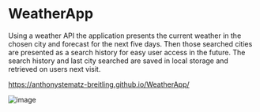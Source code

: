 # WeatherApp
Using a weather API  the application presents the current weather in the chosen city and forecast for the next five days. Then those searched cities are presented as a search history for easy user access in the future.
The search history and last city searched are saved in local storage and retrieved on users next visit. 

https://anthonystematz-breitling.github.io/WeatherApp/

![image](https://user-images.githubusercontent.com/64037800/87882120-9abb6700-c9c3-11ea-9675-16c88f59a5c7.png)

